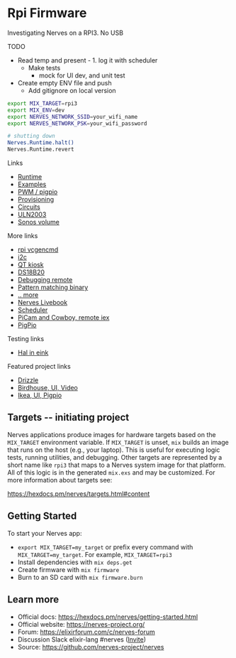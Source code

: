 # Rpi Firmware

Investigating Nerves on a RPI3. No USB 

TODO 
  * Read temp and present - 1. log it with scheduler
    * Make tests
      * mock for UI dev, and unit test
  * Create empty ENV file and push
    * Add gitignore on local version


```sh
export MIX_TARGET=rpi3
export MIX_ENV=dev
export NERVES_NETWORK_SSID=your_wifi_name
export NERVES_NETWORK_PSK=your_wifi_password

# shutting down
Nerves.Runtime.halt()
Nerves.Runtime.revert
```


Links
  * [Runtime](https://hexdocs.pm/nerves_runtime/readme.html#device-reboot-and-shutdown)
  * [Examples](https://github.com/nerves-project/nerves_examples)
  * [PWM / pigpio](https://dev.to/mnishiguchi/elixir-nerves-pulse-width-modulation-pwm-for-led-mj2)
  * [Provisioning](https://embedded-elixir.com/post/2018-06-15-serial_number/)
  * [Circuits](https://elixir-circuits.github.io)
  * [ULN2003](https://www.peterullrich.com/rotate-a-flag-with-nerves)  
  * [Sonos volume](https://dockyard.com/blog/2020/09/08/creating-a-sonos-volumeknob-with-elixir-the-beam-and-liveview)  


More links
  * [rpi vcgencmd](https://www.raspberrypi.org/documentation/raspbian/applications/vcgencmd.md)
  * [i2c](https://blog.mnishiguchi.com/iot-development-using-raspberry-pi-elixir-and-nerves)
  * [QT kiosk](https://elixirforum.com/t/usb-touch-screen-with-nerves-kiosk/29996)
  * [DS18B20](https://github.com/developerworks/hello_celsius_sensor/blob/master/lib/hello_celsius.ex)
  * [Debugging remote](https://mfeckie.github.io/Remote-Profiling-Elixir-Over-SSH/)
  * [Pattern matching binary](https://functional.christmas/2020/23)
  * [.. more](https://dev.to/mnishiguchi/iot-development-using-rapberry-pi-and-elixir-iij)
  * [Nerves Livebook](https://github.com/fhunleth/nerves_livebook)
  * [Scheduler](https://elixircasts.io/recurring-work-with-genserver)
  * [PiCam and Cowboy, remote iex](https://github.com/pdgonzalez872/nerves_rpi3_wifi_picam)
  * [PigPio](https://github.com/tokafish/pigpiox)
  

Testing links
  * [Hal in eink](https://underjord.io/an-eink-display-with-nerves-elixir.html)


Featured project links
  * [Drizzle](https://github.com/supersimple/drizzle)
  * [Birdhouse, UI, Video](https://dasky.xyz/posts/2020/08/12/an-iot-birdhouse-with-elixir-nerves-phoenix-liveview-components/)
  * [Ikea, UI, Pigpio](https://tomhaines.uk/blog/simple-iot-with-elixir/)


## Targets -- initiating project

Nerves applications produce images for hardware targets based on the
`MIX_TARGET` environment variable. If `MIX_TARGET` is unset, `mix` builds an
image that runs on the host (e.g., your laptop). This is useful for executing
logic tests, running utilities, and debugging. Other targets are represented by
a short name like `rpi3` that maps to a Nerves system image for that platform.
All of this logic is in the generated `mix.exs` and may be customized. For more
information about targets see:

https://hexdocs.pm/nerves/targets.html#content

## Getting Started

To start your Nerves app:
  * `export MIX_TARGET=my_target` or prefix every command with
    `MIX_TARGET=my_target`. For example, `MIX_TARGET=rpi3`
  * Install dependencies with `mix deps.get`
  * Create firmware with `mix firmware`
  * Burn to an SD card with `mix firmware.burn`

## Learn more

  * Official docs: https://hexdocs.pm/nerves/getting-started.html
  * Official website: https://nerves-project.org/
  * Forum: https://elixirforum.com/c/nerves-forum
  * Discussion Slack elixir-lang #nerves ([Invite](https://elixir-slackin.herokuapp.com/))
  * Source: https://github.com/nerves-project/nerves
